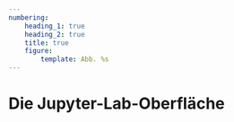 ```yaml
---
numbering:
    heading_1: true
    heading_2: true
    title: true
    figure:
        template: Abb. %s
---
```


# Die Jupyter-Lab-Oberfläche
